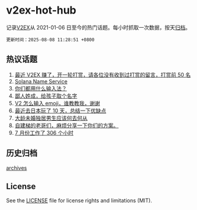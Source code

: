 # v2ex-hot-hub

 记录[V2EX](https://www.v2ex.com/)从 2021-01-06 日至今的热门话题。每小时抓取一次数据，按天[归档](archives)。

`更新时间：2025-08-08 11:28:51 +0800`

## 热议话题

1. [最近 V2EX 赚了，开一轮打赏，请各位没有收到过打赏的留言，打赏前 50 名](https://www.v2ex.com/t/1150819)
1. [Solana Name Service](https://www.v2ex.com/t/1150717)
1. [你们都用什么输入法？](https://www.v2ex.com/t/1150874)
1. [鄙人姓成，给孩子取个名字](https://www.v2ex.com/t/1150785)
1. [V2 怎么输入 emoji，谁教教我，谢谢](https://www.v2ex.com/t/1150623)
1. [最近去日本玩了 10 天，总结一下优缺点](https://www.v2ex.com/t/1150631)
1. [大龄未婚独居男生应该何去何从](https://www.v2ex.com/t/1150743)
1. [自建梯的老哥们，麻烦分享一下你们的方案。](https://www.v2ex.com/t/1150876)
1. [7 月份工作了 306 个小时](https://www.v2ex.com/t/1150703)

## 历史归档

[archives](archives)

## License

See the [LICENSE](LICENSE) file for license rights and limitations (MIT).
